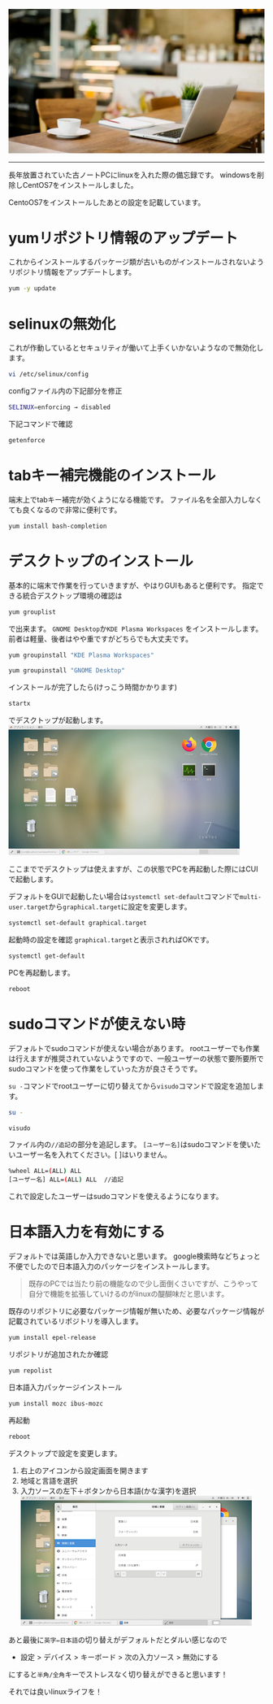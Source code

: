 <!-- 雑記 -->
<!-- os, linux, centos -->
![](img/cafe.jpg)
***

長年放置されていた古ノートPCにlinuxを入れた際の備忘録です。
windowsを削除しCentOS7をインストールしました。

CentoOS7をインストールしたあとの設定を記載しています。


# yumリポジトリ情報のアップデート
これからインストールするパッケージ類が古いものがインストールされないようリポジトリ情報をアップデートします。
```bash
yum -y update
```
# selinuxの無効化
これが作動しているとセキュリティが働いて上手くいかないようなので無効化します。
```bash
vi /etc/selinux/config
```
configファイル内の下記部分を修正
```bash
SELINUX=enforcing → disabled
```
下記コマンドで確認
```bash
getenforce
```
# tabキー補完機能のインストール
端末上でtabキー補完が効くようになる機能です。
ファイル名を全部入力しなくても良くなるので非常に便利です。
```bash
yum install bash-completion
```
# デスクトップのインストール
基本的に端末で作業を行っていきますが、やはりGUIもあると便利です。
指定できる統合デスクトップ環境の確認は
```bash
yum grouplist
```
で出来ます。
`GNOME Desktop`か`KDE Plasma Workspaces`
をインストールします。
前者は軽量、後者はやや重ですがどちらでも大丈夫です。
```bash
yum groupinstall "KDE Plasma Workspaces"
```
```bash
yum groupinstall "GNOME Desktop"
```
インストールが完了したら(けっこう時間かかります)
```bash
startx
```
でデスクトップが起動します。
![](img/desktop.png)

ここまででデスクトップは使えますが、この状態でPCを再起動した際にはCUIで起動します。

デフォルトをGUIで起動したい場合は`systemctl set-default`コマンドで`multi-user.target`から`graphical.target`に設定を変更します。
```bash
systemctl set-default graphical.target
```
起動時の設定を確認
`graphical.target`と表示されればOKです。
```bash
systemctl get-default
```
PCを再起動します。
```bash
reboot
```
# sudoコマンドが使えない時
デフォルトでsudoコマンドが使えない場合があります。
rootユーザーでも作業は行えますが推奨されていないようですので、一般ユーザーの状態で要所要所でsudoコマンドを使って作業をしていった方が良さそうです。


`su -`コマンドでrootユーザーに切り替えてから`visudo`コマンドで設定を追加します。
```bash
su -
```
```bash
visudo
```
ファイル内の`//追記`の部分を追記します。
`[ユーザー名]`はsudoコマンドを使いたいユーザー名を入れてください。[ ]はいりません。
```bash
%wheel ALL=(ALL) ALL
[ユーザー名] ALL=(ALL) ALL  //追記
```
これで設定したユーザーはsudoコマンドを使えるようになります。

# 日本語入力を有効にする
デフォルトでは英語しか入力できないと思います。
google検索時などちょっと不便でしたので日本語入力のパッケージをインストールします。
>既存のPCでは当たり前の機能なので少し面倒くさいですが、こうやって自分で機能を拡張していけるのがlinuxの醍醐味だと思います。


既存のリポジトリに必要なパッケージ情報が無いため、必要なパッケージ情報が記載されているリポジトリを導入します。
```bash
yum install epel-release
```
リポジトリが追加されたか確認
```bash
yum repolist
```
日本語入力パッケージインストール
```bash
yum install mozc ibus-mozc
```
再起動
```bash
reboot
```
デスクトップで設定を変更します。
1. 右上のアイコンから設定画面を開きます
2. 地域と言語を選択
3. 入力ソースの左下＋ボタンから日本語(かな漢字)を選択
![](img/setting.png)

あと最後に`英字⇔日本語`の切り替えがデフォルトだとダルい感じなので
- 設定 > デバイス > キーボード > 次の入力ソース > 無効にする

にすると`半角/全角`キーでストレスなく切り替えができると思います！

それでは良いlinuxライフを！